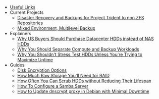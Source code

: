 * [Useful Links](https://github.com/jdrch/Hardware/wiki/Useful-Links)
* Current Projects
  * [Disaster Recovery and Backups for Project Trident to non ZFS Repositories](https://github.com/jdrch/Hardware/wiki/Disaster-Recover-Backups-for-Project-Trident-to-non-ZFS-Repositories)
  * [Mixed Environment, Multilevel Backup](https://github.com/jdrch/Hardware/wiki/Mixed-Environment-(Windows,-Linux,-BSD)-Multilevel-Backup)
* Explainers
  * [Why US Buyers Should Purchase Datacenter HDDs instead of NAS HDDs](https://github.com/jdrch/Hardware/wiki/Why-US-Buyers-Should-Purchase-Datacenter-HDDs-instead-of-NAS-HDDs)
  * [Why You Should Separate Compute and Backup Workloads](https://github.com/jdrch/Hardware/wiki/Why-You-Should-Separate-Compute-and-Backup-Workloads)
  * [Why You Shouldn't Stress Test HDDs Unless You're Trying to Maximize Uptime](https://github.com/jdrch/Hardware/wiki/Why-You-Shouldn't-Stress-Test-HDDs-Unless-You're-Trying-to-Maximize-Uptime)
* Guides
  * [Disk Encryption Options](https://github.com/jdrch/Hardware/wiki/Disk-Encryption-Options)
  * [How Much Raw Storage You'll Need for RAID](https://github.com/jdrch/Hardware/wiki/How-Much-Raw-Storage-You'll-Need-for-RAID)
  * [How Often You Can Scrub HDDs without Reducing Their Lifespan](https://github.com/jdrch/Hardware/wiki/How-Often-You-Can-Scrub-HDDs-without-Reducing-Their-Lifespan)
  * [How To Configure a Samba Server](https://github.com/jdrch/Hardware/wiki/How-To-Configure-a-Samba-Server)
  * [How to Update dnscrypt proxy in Debian with Minimal Downtime](https://github.com/jdrch/Hardware/wiki/How-to-Update-dnscrypt-proxy-in-Debian-with-Minimal-Downtime)

